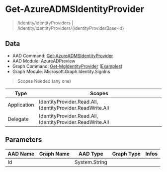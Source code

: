 # Get-AzureADMSIdentityProvider

> /identity/identityProviders | /identity/identityProviders/{identityProviderBase-id}

## Data

+ AAD Command: [Get-AzureADMSIdentityProvider](https://docs.microsoft.com/en-us/powershell/module/AzureAD/Get-AzureADMSIdentityProvider?view=azureadps-2.0-preview)
+ AAD Module: AzureADPreview
+ Graph Command: [Get-MgIdentityProvider](https://docs.microsoft.com/en-us/powershell/module/Microsoft.Graph.Identity.SignIns/Get-MgIdentityProvider) ([Examples](https://github.com/orgs/msgraph/discussions?discussions_q=Get-MgIdentityProvider))
+ Graph Module: Microsoft.Graph.Identity.SignIns

> Scopes Needed (any one)

|Type|Scopes|
|---|---|
|Application|IdentityProvider.Read.All, IdentityProvider.ReadWrite.All|
|Delegate|IdentityProvider.Read.All, IdentityProvider.ReadWrite.All|

## Parameters

|AAD Name|Graph Name|AAD Type|Graph Type|Infos|
|---|---|---|---|---|
|Id||System.String|||

